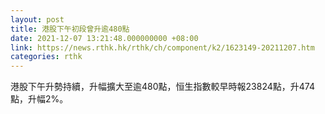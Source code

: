 ```yaml
---
layout: post
title: 港股下午初段曾升逾480點
date: 2021-12-07 13:21:48.000000000 +08:00
link: https://news.rthk.hk/rthk/ch/component/k2/1623149-20211207.htm
categories: rthk
---
```


港股下午升勢持續，升幅擴大至逾480點，恒生指數較早時報23824點，升474點，升幅2%。
